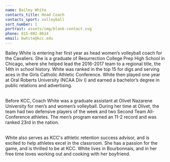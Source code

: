 ```yaml
---
name: Bailey White
contacts_title: Head Coach
contacts_sport: volleyball
sort_number: 1
portrait: assets/img/blank-contact.svg
phone: 815‑802‑8614
email: bwhite@kcc.edu
---
```

Bailey White is entering her first year as head women’s volleyball coach for the Cavaliers. She is a graduate of Resurrection College Prep High School in Chicago, where she helped lead the 2016-2017 team to a regional title, the 14th in school history. White was ranked in the top 15 for digs and serving aces in the Girls Catholic Athletic Conference. White then played one year at Oral Roberts University (NCAA Div I) and earned a bachelor’s degree in public relations and advertising.&nbsp;

<br>Before KCC, Coach White was a graduate assistant at Olivet Nazarene University for men’s and women’s volleyball. During her time at Olivet, the team had two defensive players of the week and two Second Team All-Conference athletes. The men’s program earned an 11-2 record and was ranked 23rd in the nation.

<br>White also serves as KCC's athletic retention success advisor, and is excited to help athletes excel in the classroom. She has a passion for the game, and is thrilled to be at KCC. White lives in Bourbonnais, and in her free time loves working out and cooking with her boyfriend.